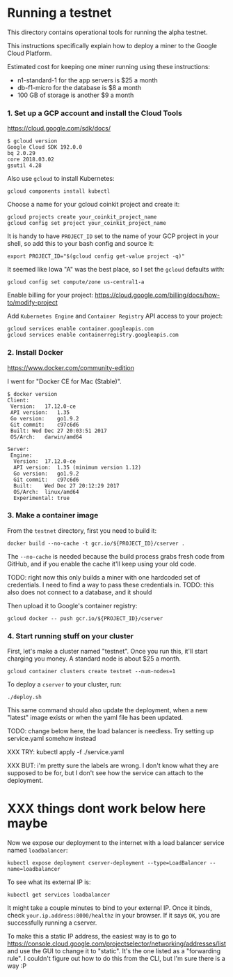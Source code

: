 # Running a testnet

This directory contains operational tools for running the alpha testnet.

This instructions specifically explain how to deploy a miner to the Google Cloud Platform.

Estimated cost for keeping one miner running using these instructions:
* n1-standard-1 for the app servers is $25 a month
* db-f1-micro for the database is $8 a month
* 100 GB of storage is another $9 a month

### 1. Set up a GCP account and install the Cloud Tools

https://cloud.google.com/sdk/docs/

```
$ gcloud version
Google Cloud SDK 192.0.0
bq 2.0.29
core 2018.03.02
gsutil 4.28
```

Also use `gcloud` to install Kubernetes:

```
gcloud components install kubectl
```

Choose a name for your gcloud coinkit project and create it:

```
gcloud projects create your_coinkit_project_name
gcloud config set project your_coinkit_project_name
```

It is handy to have `PROJECT_ID` set to the name of your GCP project in your shell,
so add this to your bash config and source it:

```
export PROJECT_ID="$(gcloud config get-value project -q)"
```

It seemed like Iowa "A" was the best place, so I set the `gcloud` defaults with:

```
gcloud config set compute/zone us-central1-a
```

Enable billing for your project: https://cloud.google.com/billing/docs/how-to/modify-project

Add `Kubernetes Engine` and `Container Registry` API access to your project:

```
gcloud services enable container.googleapis.com
gcloud services enable containerregistry.googleapis.com
```

### 2. Install Docker

https://www.docker.com/community-edition

I went for "Docker CE for Mac (Stable)".

```
$ docker version
Client:
 Version:	17.12.0-ce
 API version:	1.35
 Go version:	go1.9.2
 Git commit:	c97c6d6
 Built:	Wed Dec 27 20:03:51 2017
 OS/Arch:	darwin/amd64

Server:
 Engine:
  Version:	17.12.0-ce
  API version:	1.35 (minimum version 1.12)
  Go version:	go1.9.2
  Git commit:	c97c6d6
  Built:	Wed Dec 27 20:12:29 2017
  OS/Arch:	linux/amd64
  Experimental:	true
```

### 3. Make a container image

From the `testnet` directory, first you need to build it:

```
docker build --no-cache -t gcr.io/${PROJECT_ID}/cserver .
```

The `--no-cache` is needed because the build process grabs fresh code from GitHub, and
if you enable the cache it'll keep using your old code.

TODO: right now this only builds a miner with one hardcoded set of credentials. I need
to find a way to pass these credentials in.
TODO: this also does not connect to a database, and it should

Then upload it to Google's container registry:

```
gcloud docker -- push gcr.io/${PROJECT_ID}/cserver
```

### 4. Start running stuff on your cluster

First, let's make a cluster named "testnet". Once you run this, it'll
start charging you money. A standard node is about $25 a month.

```
gcloud container clusters create testnet --num-nodes=1
```

To deploy a `cserver` to your cluster, run:

```
./deploy.sh
```

This same command should also update the deployment, when a new
"latest" image exists or when the yaml file has been updated.

TODO: change below here, the load balancer is needless. Try setting up
service.yaml somehow instead


XXX TRY:
kubectl apply -f ./service.yaml

XXX BUT:
i'm pretty sure the labels are wrong. I don't know what they are
supposed to be for, but I don't see how the service can attach to the deployment.

# XXX things dont work below here maybe

Now we expose our deployment to the internet with a
load balancer service named `loadbalancer`:

```
kubectl expose deployment cserver-deployment --type=LoadBalancer --name=loadbalancer
```

To see what its external IP is:

```
kubectl get services loadbalancer
```

It might take a couple minutes to bind to your external IP. Once it binds,
check `your.ip.address:8000/healthz` in your browser. If it says `OK`,
you are successfully running a cserver.

To make this a static IP address, the easiest way is to go to
https://console.cloud.google.com/projectselector/networking/addresses/list
and use the GUI to change it to "static". It's the one listed as a
"forwarding rule". I couldn't figure out how to
do this from the CLI, but I'm sure there is a way :P
